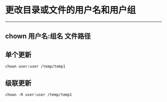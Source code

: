 ﻿# 更改目录或文件的用户名和用户组

---

## chown 用户名:组名 文件路径
## 单个更新
```
chown user:user /temp/temp1 
```

## 级联更新
```
chown -R user:user /temp/temp1 
```


